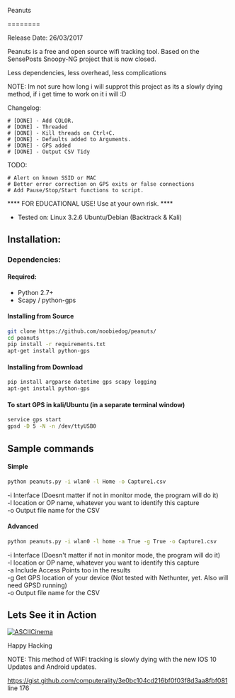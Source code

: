 Peanuts                                    
                                    
========

Release Date: 26/03/2017

Peanuts is a free and open source wifi tracking tool. Based on the SensePosts Snoopy-NG project that is now closed.<br />

Less dependencies, less overhead, less complications<br />

NOTE: Im not sure how long i will supprot this project as its a slowly dying method, if i get time to work on it i will :D<br />

Changelog:

    # [DONE] - Add COLOR.
    # [DONE] - Threaded
    # [DONE] - Kill threads on Ctrl+C.
    # [DONE] - Defaults added to Arguments.
    # [DONE] - GPS added
    # [DONE] - Output CSV Tidy

TODO:

	# Alert on known SSID or MAC
	# Better error correction on GPS exits or false connections
	# Add Pause/Stop/Start functions to script.

**** FOR EDUCATIONAL USE! Use at your own risk. **** <br />

+ Tested on: Linux 3.2.6 Ubuntu/Debian (Backtrack & Kali)<br />

## Installation:

### Dependencies:

#### Required:

- Python 2.7+
- Scapy / python-gps

#### Installing from Source
 
```bash
git clone https://github.com/noobiedog/peanuts/
cd peanuts
pip install -r requirements.txt
apt-get install python-gps
```

#### Installing from Download

```bash
pip install argparse datetime gps scapy logging
apt-get install python-gps
```

#### To start GPS in kali/Ubuntu (in a separate terminal window)

```bash
service gps start
gpsd -D 5 -N -n /dev/ttyUSB0
```
##  Sample commands

#### Simple

``` bash
python peanuts.py -i wlan0 -l Home -o Capture1.csv
```

-i Interface (Doesnt matter if not in monitor mode, the program will do it)<br />
-l location or OP name, whatever you want to identify this capture<br />
-o Output file name for the CSV<br />

#### Advanced

``` bash
python peanuts.py -i wlan0 -l home -a True -g True -o Capture1.csv
```

-i Interface (Doesn't matter if not in monitor mode, the program will do it)<br />
-l location or OP name, whatever you want to identify this capture<br />
-a Include Access Points too in the results<br />
-g Get GPS location of your device (Not tested with Nethunter, yet. Also will need GPSD running)<br />
-o Output file name for the CSV<br />


## Lets See it in Action

[![ASCIICinema](http://i.imgur.com/saR06iC.png)](https://asciinema.org/a/4lf58gw5psnik38wb4umud5r0)

Happy Hacking

NOTE: This method of WIFI tracking is slowly dying with the new IOS 10 Updates and Android updates.

https://gist.github.com/computerality/3e0bc104cd216bf0f03f8d3aa8fbf081 line 176
